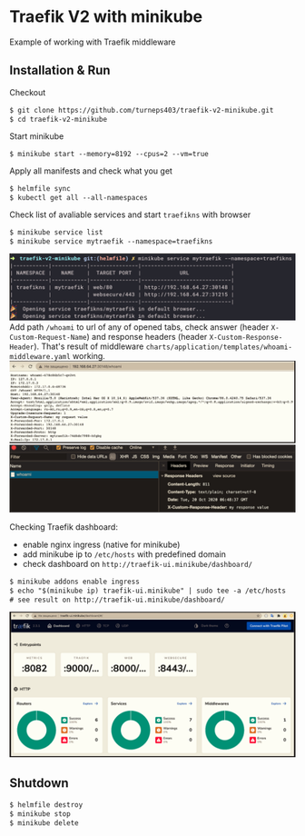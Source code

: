 # Traefik V2 with minikube

Example of working with Traefik middleware

## Installation & Run
Checkout
```
$ git clone https://github.com/turneps403/traefik-v2-minikube.git
$ cd traefik-v2-minikube
```
Start minikube
```
$ minikube start --memory=8192 --cpus=2 --vm=true
```
Apply all manifests and check what you get
```
$ helmfile sync
$ kubectl get all --all-namespaces
```
Check list of avaliable services and start `traefikns` with browser
```
$ minikube service list
$ minikube service mytraefik --namespace=traefikns
```
![services](static/services.png)
Add path `/whoami` to url of any of opened tabs, check answer (header `X-Custom-Request-Name`) and response headers (header `X-Custom-Response-Header`). That's result of middleware `charts/application/templates/whoami-middleware.yaml` working.
![response](static/response.png)
![headers](static/headers.png)


Checking Traefik dashboard:
* enable nginx ingress (native for minikube)
* add minikube ip to `/etc/hosts` with predefined domain
* check dashboard on `http://traefik-ui.minikube/dashboard/`
```
$ minikube addons enable ingress
$ echo "$(minikube ip) traefik-ui.minikube" | sudo tee -a /etc/hosts
# see result on http://traefik-ui.minikube/dashboard/
```
![dashboard](static/dashboard.png)


## Shutdown
```
$ helmfile destroy
$ minikube stop
$ minikube delete
```
